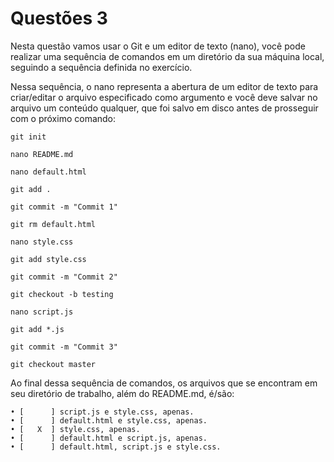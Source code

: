 # Questões 3 

<p>Nesta questão vamos usar o Git e um editor de texto (nano), você pode realizar uma sequência de comandos em um diretório da sua máquina local, seguindo a sequência definida no exercício. </p>

<p>Nessa sequência, o nano representa a abertura de um editor de texto para criar/editar o arquivo especificado como argumento e você deve salvar no arquivo um conteúdo qualquer, que foi salvo em disco antes de prosseguir com o próximo comando:</p>

```
git init

nano README.md

nano default.html

git add .

git commit -m "Commit 1"

git rm default.html

nano style.css

git add style.css

git commit -m "Commit 2"

git checkout -b testing

nano script.js

git add *.js

git commit -m "Commit 3"

git checkout master
```

Ao final dessa sequência de comandos, os arquivos que se encontram em seu diretório de trabalho, além do README.md, é/são:

    • [      ] script.js e style.css, apenas.
    • [      ] default.html e style.css, apenas.
    • [   X  ] style.css, apenas.
    • [      ] default.html e script.js, apenas.
    • [      ] default.html, script.js e style.css.
